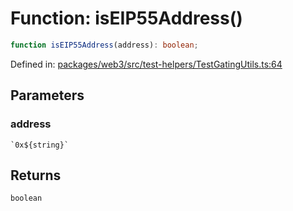 # Function: isEIP55Address()

```ts
function isEIP55Address(address): boolean;
```

Defined in: [packages/web3/src/test-helpers/TestGatingUtils.ts:64](https://github.com/towns-protocol/towns/blob/0db1fd0ac7258e8db8cedfb6183e8eade8284fa1/packages/web3/src/test-helpers/TestGatingUtils.ts#L64)

## Parameters

### address

`` `0x${string}` ``

## Returns

`boolean`

